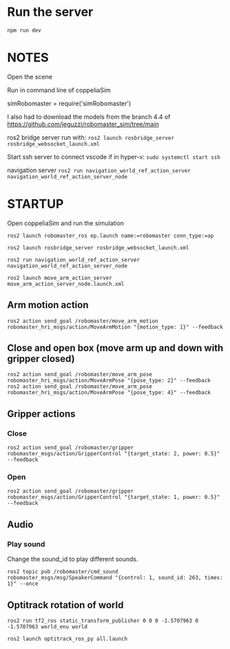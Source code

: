 # Run the server

`npm run dev`

# NOTES

Open the scene

Run in command line of coppeliaSim

simRobomaster = require('simRobomaster')

I also had to download the models from the branch 4.4 of
https://github.com/jeguzzi/robomaster_sim/tree/main

ros2 bridge server run with:
`ros2 launch rosbridge_server rosbridge_websocket_launch.xml`

Start ssh server to connect vscode if in hyper-v:
`sudo systemctl start ssh`

navigation server
`ros2 run navigation_world_ref_action_server navigation_world_ref_action_server_node`

# STARTUP

Open coppeliaSim and run the simulation

`ros2 launch robomaster_ros ep.launch name:=robomaster conn_type:=ap`

`ros2 launch rosbridge_server rosbridge_websocket_launch.xml`

`ros2 run navigation_world_ref_action_server navigation_world_ref_action_server_node`

`ros2 launch move_arm_action_server move_arm_action_server_node.launch.xml`

## Arm motion action

`ros2 action send_goal /robomaster/move_arm_motion robomaster_hri_msgs/action/MoveArmMotion "{motion_type: 1}" --feedback`

## Close and open box (move arm up and down with gripper closed)

`ros2 action send_goal /robomaster/move_arm_pose robomaster_hri_msgs/action/MoveArmPose "{pose_type: 2}" --feedback`
`ros2 action send_goal /robomaster/move_arm_pose robomaster_hri_msgs/action/MoveArmPose "{pose_type: 4}" --feedback`

## Gripper actions

### Close

`ros2 action send_goal /robomaster/gripper robomaster_msgs/action/GripperControl "{target_state: 2, power: 0.5}" --feedback`

### Open

`ros2 action send_goal /robomaster/gripper robomaster_msgs/action/GripperControl "{target_state: 1, power: 0.5}" --feedback`

## Audio

### Play sound

Change the sound_id to play different sounds.

`ros2 topic pub /robomaster/cmd_sound robomaster_msgs/msg/SpeakerCommand "{control: 1, sound_id: 263, times: 1}" --once`

## Optitrack rotation of world

`ros2 run tf2_ros static_transform_publisher 0 0 0 -1.5707963 0 -1.5707963 world_enu world`

`ros2 launch optitrack_ros_py all.launch`
